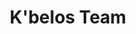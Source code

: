 ---
title: "K'belos Team"
url: /gobernador-ingeniero-valentin-virasoro/kbelos-team/
shop: peluquería
---